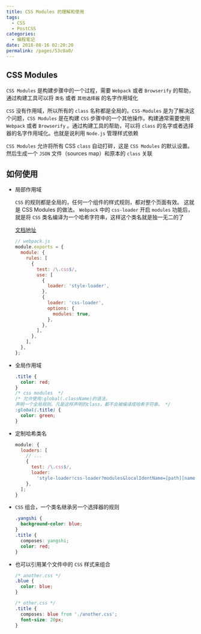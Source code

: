 ```yaml
---
title: CSS Modules 的理解和使用
tags:
  - CSS
  - PostCSS
categories:
  - 编程笔记
date: 2018-08-16 02:20:20
permalink: /pages/53c0a0/
---
```


## CSS Modules

`CSS Modules` 是构建步骤中的一个过程，需要 `Webpack` 或者 `Browserify` 的帮助，通过构建工具可以将 `类名` 或者 `其他选择器` 的名字作用域化

`CSS` 没有作用域，所以所有的 `class` 名称都是全局的。`CSS-Modules` 是为了解决这个问题，`CSS Modules` 是在构建 `CSS` 步骤中的一个其他操作。构建通常需要使用 `Webpack` 或者 `Browserify` 。通过构建工具的帮助，可以将 `class` 的名字或者选择器的名字作用域化。也就是说利用 `Node.js` 管理样式依赖

`CSS Modules` 允许将所有 CSS `class` 自动打碎，这是 `CSS Modules` 的默认设置。然后生成一个 `JSON` 文件（sources map）和原本的 `class` 关联

## 如何使用

- 局部作用域

  `CSS` 的规则都是全局的，任何一个组件的样式规则，都对整个页面有效。
  这就是 CSS Modules 的做法。 `Webpack` 中的 `css-loader` 开启 `modules` 功能后，就是将 `CSS` 类名编译为一个哈希字符串，这样这个类名就是独一无二的了

  [文档地址](https://www.webpackjs.com/loaders/css-loader/#modules)

  ```js
  // webpack.js
  module.exports = {
    module: {
      rules: [
        {
          test: /\.css$/,
          use: [
            {
              loader: 'style-loader',
            },
            {
              loader: 'css-loader',
              options: {
                modules: true,
              },
            },
          ],
        },
      ],
    },
  };
  ```

- 全局作用域

  ```css
  .title {
    color: red;
  }
  /* css modules  */
  /* 允许使用:global(.className)的语法，
  声明一个全局规则。凡是这样声明的class，都不会被编译成哈希字符串。 */
  :global(.title) {
    color: green;
  }
  ```

- 定制哈希类名

  ```js
  module: {
    loaders: [
      // ...
      {
        test: /\.css$/,
        loader:
          'style-loader!css-loader?modules&localIdentName=[path][name]---[local]---[hash:base64:5]',
      },
    ];
  }
  ```

- `CSS` 组合，一个类名继承另一个选择器的规则

  ```css
  .yangshi {
    background-color: blue;
  }
  .title {
    composes: yangshi;
    color: red;
  }
  ```

- 也可以引用某个文件中的 `CSS` 样式来组合

  ```css
  /* another.css */
  .blue {
    color: blue;
  }

  /* other.css */
  .title {
    composes: blue from './another.css';
    font-size: 20px;
  }
  ```
